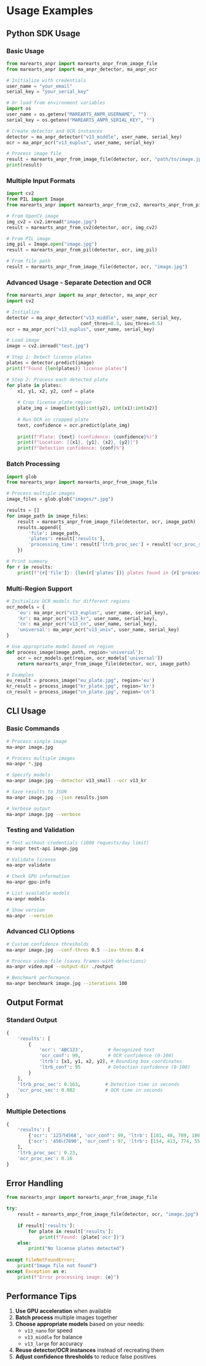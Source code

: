 # Usage Examples

## Python SDK Usage

### Basic Usage

```python
from marearts_anpr import marearts_anpr_from_image_file
from marearts_anpr import ma_anpr_detector, ma_anpr_ocr

# Initialize with credentials
user_name = "your_email"
serial_key = "your_serial_key"

# Or load from environment variables
import os
user_name = os.getenv("MAREARTS_ANPR_USERNAME", "")
serial_key = os.getenv("MAREARTS_ANPR_SERIAL_KEY", "")

# Create detector and OCR instances
detector = ma_anpr_detector("v13_middle", user_name, serial_key)
ocr = ma_anpr_ocr("v13_euplus", user_name, serial_key)

# Process image file
result = marearts_anpr_from_image_file(detector, ocr, "path/to/image.jpg")
print(result)
```

### Multiple Input Formats

```python
import cv2
from PIL import Image
from marearts_anpr import marearts_anpr_from_cv2, marearts_anpr_from_pil

# From OpenCV image
img_cv2 = cv2.imread("image.jpg")
result = marearts_anpr_from_cv2(detector, ocr, img_cv2)

# From PIL image
img_pil = Image.open("image.jpg")
result = marearts_anpr_from_pil(detector, ocr, img_pil)

# From file path
result = marearts_anpr_from_image_file(detector, ocr, "image.jpg")
```

### Advanced Usage - Separate Detection and OCR

```python
from marearts_anpr import ma_anpr_detector, ma_anpr_ocr
import cv2

# Initialize
detector = ma_anpr_detector("v13_middle", user_name, serial_key, 
                           conf_thres=0.3, iou_thres=0.5)
ocr = ma_anpr_ocr("v13_euplus", user_name, serial_key)

# Load image
image = cv2.imread("test.jpg")

# Step 1: Detect license plates
plates = detector.predict(image)
print(f"Found {len(plates)} license plates")

# Step 2: Process each detected plate
for plate in plates:
    x1, y1, x2, y2, conf = plate
    
    # Crop license plate region
    plate_img = image[int(y1):int(y2), int(x1):int(x2)]
    
    # Run OCR on cropped plate
    text, confidence = ocr.predict(plate_img)
    
    print(f"Plate: {text} (confidence: {confidence}%)")
    print(f"Location: [{x1}, {y1}, {x2}, {y2}]")
    print(f"Detection confidence: {conf}%")
```

### Batch Processing

```python
import glob
from marearts_anpr import marearts_anpr_from_image_file

# Process multiple images
image_files = glob.glob("images/*.jpg")

results = []
for image_path in image_files:
    result = marearts_anpr_from_image_file(detector, ocr, image_path)
    results.append({
        'file': image_path,
        'plates': result['results'],
        'processing_time': result['ltrb_proc_sec'] + result['ocr_proc_sec']
    })

# Print summary
for r in results:
    print(f"{r['file']}: {len(r['plates'])} plates found in {r['processing_time']:.3f}s")
```

### Multi-Region Support

```python
# Initialize OCR models for different regions
ocr_models = {
    'eu': ma_anpr_ocr("v13_euplus", user_name, serial_key),
    'kr': ma_anpr_ocr("v13_kr", user_name, serial_key),
    'cn': ma_anpr_ocr("v13_cn", user_name, serial_key),
    'universal': ma_anpr_ocr("v13_univ", user_name, serial_key)
}

# Use appropriate model based on region
def process_image(image_path, region='universal'):
    ocr = ocr_models.get(region, ocr_models['universal'])
    return marearts_anpr_from_image_file(detector, ocr, image_path)

# Examples
eu_result = process_image("eu_plate.jpg", region='eu')
kr_result = process_image("kr_plate.jpg", region='kr')
cn_result = process_image("cn_plate.jpg", region='cn')
```

## CLI Usage

### Basic Commands

```bash
# Process single image
ma-anpr image.jpg

# Process multiple images
ma-anpr *.jpg

# Specify models
ma-anpr image.jpg --detector v13_small --ocr v13_kr

# Save results to JSON
ma-anpr image.jpg --json results.json

# Verbose output
ma-anpr image.jpg --verbose
```

### Testing and Validation

```bash
# Test without credentials (1000 requests/day limit)
ma-anpr test-api image.jpg

# Validate license
ma-anpr validate

# Check GPU information
ma-anpr gpu-info

# List available models
ma-anpr models

# Show version
ma-anpr --version
```

### Advanced CLI Options

```bash
# Custom confidence thresholds
ma-anpr image.jpg --conf-thres 0.5 --iou-thres 0.4

# Process video file (saves frames with detections)
ma-anpr video.mp4 --output-dir ./output

# Benchmark performance
ma-anpr benchmark image.jpg --iterations 100
```

## Output Format

### Standard Output

```python
{
    'results': [
        {
            'ocr': 'ABC123',         # Recognized text
            'ocr_conf': 99,          # OCR confidence (0-100)
            'ltrb': [x1, y1, x2, y2], # Bounding box coordinates
            'ltrb_conf': 95          # Detection confidence (0-100)
        }
    ],
    'ltrb_proc_sec': 0.163,         # Detection time in seconds
    'ocr_proc_sec': 0.082           # OCR time in seconds
}
```

### Multiple Detections

```python
{
    'results': [
        {'ocr': '123가4568', 'ocr_conf': 99, 'ltrb': [181, 48, 789, 186], 'ltrb_conf': 83},
        {'ocr': '456나7890', 'ocr_conf': 97, 'ltrb': [154, 413, 774, 557], 'ltrb_conf': 82}
    ],
    'ltrb_proc_sec': 0.23,
    'ocr_proc_sec': 0.16
}
```

## Error Handling

```python
from marearts_anpr import marearts_anpr_from_image_file

try:
    result = marearts_anpr_from_image_file(detector, ocr, "image.jpg")
    
    if result['results']:
        for plate in result['results']:
            print(f"Found: {plate['ocr']}")
    else:
        print("No license plates detected")
        
except FileNotFoundError:
    print("Image file not found")
except Exception as e:
    print(f"Error processing image: {e}")
```

## Performance Tips

1. **Use GPU acceleration** when available
2. **Batch process** multiple images together
3. **Choose appropriate models** based on your needs:
   - `v13_nano` for speed
   - `v13_middle` for balance
   - `v13_large` for accuracy
4. **Reuse detector/OCR instances** instead of recreating them
5. **Adjust confidence thresholds** to reduce false positives